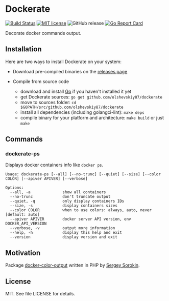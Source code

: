 # Dockerate

[![Build Status](https://travis-ci.org/olshevskiy87/dockerate.svg?branch=master)](https://travis-ci.org/olshevskiy87/dockerate) [![MIT license](https://img.shields.io/badge/License-MIT-yellow.svg)](https://lbesson.mit-license.org/) ![GitHub release](https://img.shields.io/github/v/tag/olshevskiy87/dockerate?label=release) [![Go Report Card](https://goreportcard.com/badge/github.com/olshevskiy87/dockerate)](https://goreportcard.com/report/github.com/olshevskiy87/dockerate)

Decorate docker commands output.

## Installation

Here are two ways to install Dockerate on your system:

* Download pre-compiled binaries on the [releases page](https://github.com/olshevskiy87/dockerate/releases)

* Compile from source code

  - download and install [Go](https://golang.org/dl/) if you haven't installed it yet
  - get Dockerate sources: ```go get github.com/olshevskiy87/dockerate```
  - move to sources folder: ```cd $GOPATH/src/github.com/olshevskiy87/dockerate```
  - install all dependencies (including golangci-lint): ```make deps```
  - compile binary for your platform and architecture: ```make build``` or just ```make```

## Commands

### dockerate-ps

Displays docker containers info like ```docker ps```.

```
Usage: dockerate-ps [--all] [--no-trunc] [--quiet] [--size] [--color COLOR] [--apiver APIVER] [--verbose]

Options:
  --all, -a              show all containers
  --no-trunc             don't truncate output
  --quiet, -q            only display containers IDs
  --size, -s             display containers sizes
  --color COLOR          when to use colors: always, auto, never [default: auto]
  --apiver APIVER        docker server API version, env DOCKER_API_VERSION
  --verbose, -v          output more information
  --help, -h             display this help and exit
  --version              display version and exit
```

## Motivation

Package [docker-color-output](https://github.com/devemio/docker-color-output) written in PHP by [Sergey Sorokin](https://github.com/devemio).


## License

MIT. See file LICENSE for details.
